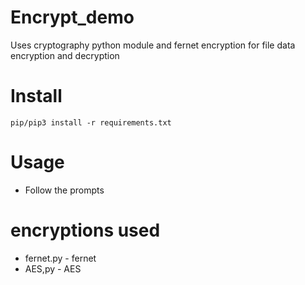 # Encrypt_demo

Uses cryptography python module and fernet encryption for file data encryption and decryption

# Install
`pip/pip3 install -r requirements.txt`

# Usage
- Follow the prompts

# encryptions used
- fernet.py - fernet
- AES,py - AES
